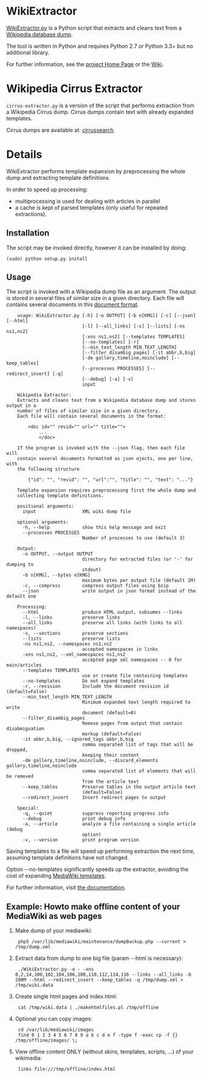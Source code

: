 # WikiExtractor
[WikiExtractor.py](http://medialab.di.unipi.it/wiki/Wikipedia_Extractor) is a Python script that extracts and cleans text from a [Wikipedia database dump](http://download.wikimedia.org/).

The tool is written in Python and requires Python 2.7 or Python 3.3+ but no additional library.

For further information, see the [project Home Page](http://medialab.di.unipi.it/wiki/Wikipedia_Extractor) or the [Wiki](https://github.com/attardi/wikiextractor/wiki).

# Wikipedia Cirrus Extractor

`cirrus-extractor.py` is a version of the script that performs extraction from a Wikipedia Cirrus dump.
Cirrus dumps contain text with already expanded templates.

Cirrus dumps are available at:
[cirrussearch](http://dumps.wikimedia.org/other/cirrussearch/).

# Details

WikiExtractor performs template expansion by preprocessing the whole dump and extracting template definitions.

In order to speed up processing:

- multiprocessing is used for dealing with articles in parallel
- a cache is kept of parsed templates (only useful for repeated extractions).

## Installation

The script may be invoked directly, however it can be installed by doing:

    (sudo) python setup.py install

## Usage
The script is invoked with a Wikipedia dump file as an argument.
The output is stored in several files of similar size in a given directory.
Each file will contains several documents in this [document format](http://medialab.di.unipi.it/wiki/Document_Format).

        usage: WikiExtractor.py [-h] [-o OUTPUT] [-b n[KMG]] [-c] [--json] [--html]
                                [-l] [--all_links] [-s] [--lists] [-ns ns1,ns2]
                                [-xns ns1,ns2] [--templates TEMPLATES]
                                [--no-templates] [-r]
                                [--min_text_length MIN_TEXT_LENGTH]
                                [--filter_disambig_pages] [-it abbr,b,big]
                                [-de gallery,timeline,noinclude] [--keep_tables]
                                [--processes PROCESSES] [--redirect_insert] [-q]
                                [--debug] [-a] [-v]
                                input

        Wikipedia Extractor:
        Extracts and cleans text from a Wikipedia database dump and stores output in a
        number of files of similar size in a given directory.
        Each file will contain several documents in the format:

            <doc id="" revid="" url="" title="">
                ...
                </doc>

        If the program is invoked with the --json flag, then each file will
        contain several documents formatted as json ojects, one per line, with
        the following structure

            {"id": "", "revid": "", "url":"", "title": "", "text": "..."}

        Template expansion requires preprocesssng first the whole dump and
        collecting template definitions.

        positional arguments:
          input                 XML wiki dump file

        optional arguments:
          -h, --help            show this help message and exit
          --processes PROCESSES
                                Number of processes to use (default 3)

        Output:
          -o OUTPUT, --output OUTPUT
                                directory for extracted files (or '-' for dumping to
                                stdout)
          -b n[KMG], --bytes n[KMG]
                                maximum bytes per output file (default 1M)
          -c, --compress        compress output files using bzip
          --json                write output in json format instead of the default one

        Processing:
          --html                produce HTML output, subsumes --links
          -l, --links           preserve links
          --all_links           preserve all links (with links to all namespaces)
          -s, --sections        preserve sections
          --lists               preserve lists
          -ns ns1,ns2, --namespaces ns1,ns2
                                accepted namespaces in links
          -xns ns1,ns2, --xml_namespaces ns1,ns2
                                accepted page xml namespaces -- 0 for main/articles
          --templates TEMPLATES
                                use or create file containing templates
          --no-templates        Do not expand templates
          -r, --revision        Include the document revision id (default=False)
          --min_text_length MIN_TEXT_LENGTH
                                Minimum expanded text length required to write
                                document (default=0)
          --filter_disambig_pages
                                Remove pages from output that contain disabmiguation
                                markup (default=False)
          -it abbr,b,big, --ignored_tags abbr,b,big
                                comma separated list of tags that will be dropped,
                                keeping their content
          -de gallery,timeline,noinclude, --discard_elements gallery,timeline,noinclude
                                comma separated list of elements that will be removed
                                from the article text
          --keep_tables         Preserve tables in the output article text
                                (default=False)
          --redirect_insert     Insert redirect pages to output

        Special:
          -q, --quiet           suppress reporting progress info
          --debug               print debug info
          -a, --article         analyze a file containing a single article (debug
                                option)
          -v, --version         print program version


Saving templates to a file will speed up performing extraction the next time,
assuming template definitions have not changed.

Option --no-templates significantly speeds up the extractor, avoiding the cost
of expanding [MediaWiki templates](https://www.mediawiki.org/wiki/Help:Templates).

For further information, visit [the documentation](http://attardi.github.io/wikiextractor).

## Example: Howto make offline content of your MediaWiki as web pages
1. Make dump of your mediawiki:

        php5 /var/lib/mediawiki/maintenance/dumpBackup.php --current > /tmp/dump.xml

2. Extract data from dump to one big file (param --html is necessary):

        ./WikiExtractor.py -o - -xns 0,2,14,100,102,104,106,108,110,112,114,116 --links --all_links -b 200M --html --redirect_insert --keep_tables -q /tmp/dump.xml > /tmp/wiki.data 

3. Create single html pages and index.html:

        cat /tmp/wiki.data | ./makehtmlfiles.pl /tmp/offline

4. Optional you can copy images:

        cd /var/lib/mediawiki/images
        find 0 1 2 3 4 5 6 7 8 9 a b c d e f -type f -exec cp -f {} /tmp/offline/images/ \;

5. View offline content ONLY (without skins, templates, scripts, ...) of your wikimedia:

        links file:///tmp/offline/index.html

